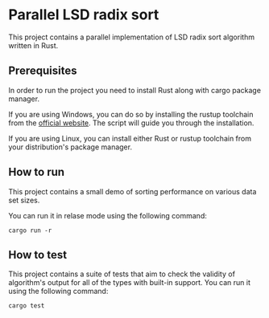 # Parallel LSD radix sort

This project contains a parallel implementation of LSD radix sort algorithm written in Rust.

## Prerequisites

In order to run the project you need to install Rust along with cargo package manager.

If you are using Windows, you can do so by installing the rustup toolchain from the [official website](https://www.rust-lang.org/). The script will guide you through the installation.

If you are using Linux, you can install either Rust or rustup toolchain from your distribution's package manager.

## How to run

This project contains a small demo of sorting performance on various data set sizes.

You can run it in relase mode using the following command:

`cargo run -r`

## How to test

This project contains a suite of tests that aim to check the validity of algorithm's output for all of the types with built-in support. You can run it using the following command: 

`cargo test` 
